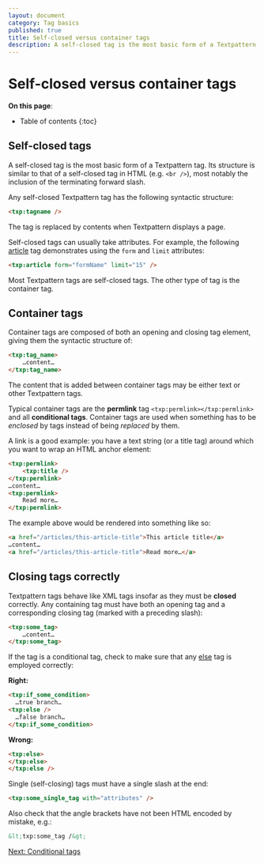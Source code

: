 ```yaml
---
layout: document
category: Tag basics
published: true
title: Self-closed versus container tags
description: A self-closed tag is the most basic form of a Textpattern tag.
---
```


# Self-closed versus container tags

**On this page**:

* Table of contents
{:toc}

## Self-closed tags

A self-closed tag is the most basic form of a Textpattern tag. Its structure is similar to that of a self-closed tag in HTML (e.g. `<br />`), most notably the inclusion of the terminating forward slash.

Any self-closed Textpattern tag has the following syntactic structure:

~~~ html
<txp:tagname />
~~~

The tag is replaced by contents when Textpattern displays a page.

Self-closed tags can usually take attributes. For example, the following [article](https://docs.textpattern.com/tags/article) tag demonstrates using the `form` and `limit` attributes:

~~~ html
<txp:article form="formName" limit="15" />
~~~

Most Textpattern tags are self-closed tags. The other type of tag is the container tag.

## Container tags

Container tags are composed of both an opening and closing tag element, giving them the syntactic structure of:

~~~ html
<txp:tag_name>
    …content…
</txp:tag_name>
~~~

The content that is added between container tags may be either text or other Textpattern tags.

Typical container tags are the **permlink** tag `<txp:permlink></txp:permlink>` and all **conditional tags**. Container tags are used when something has to be *enclosed* by tags instead of being *replaced* by them.

A link is a good example: you have a text string (or a title tag) around which you want to wrap an HTML anchor element:

~~~ html
<txp:permlink>
    <txp:title />
</txp:permlink>
…content…
<txp:permlink>
    Read more…
</txp:permlink>
~~~

The example above would be rendered into something like so:

~~~ html
<a href="/articles/this-article-title">This article title</a>
…content…
<a href="/articles/this-article-title">Read more…</a>
~~~

## Closing tags correctly

Textpattern tags behave like XML tags insofar as they must be **closed** correctly. Any containing tag must have both an opening tag and a corresponding closing tag (marked with a preceding slash):

~~~ html
<txp:some_tag>
    …content…
</txp:some_tag>
~~~

If the tag is a conditional tag, check to make sure that any [else](https://docs.textpattern.com/tags/else) tag is employed correctly:

**Right:**

~~~ html
<txp:if_some_condition>
  …true branch…
<txp:else />
  …false branch…
</txp:if_some_condition>
~~~

**Wrong:**

~~~ html
<txp:else>
</txp:else>
</txp:else />
~~~

Single (self-closing) tags must have a single slash at the end:

~~~ html
<txp:some_single_tag with="attributes" />
~~~

Also check that the angle brackets have not been HTML encoded by mistake, e.g.:

~~~ html
&lt;txp:some_tag /&gt;
~~~

[Next: Conditional tags](conditional-tags)

